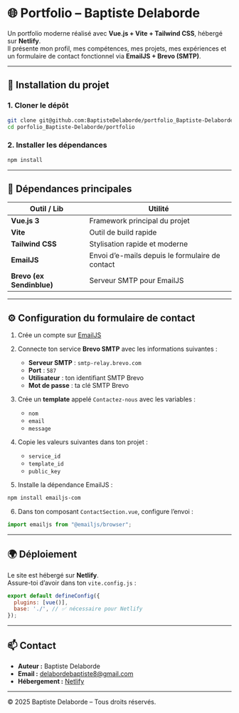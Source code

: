 # 🌐 Portfolio – Baptiste Delaborde

Un portfolio moderne réalisé avec **Vue.js + Vite + Tailwind CSS**, hébergé sur **Netlify**.  
Il présente mon profil, mes compétences, mes projets, mes expériences et un formulaire de contact fonctionnel via **EmailJS + Brevo (SMTP)**.

---

## 🚀 Installation du projet

### 1. Cloner le dépôt
```bash
git clone git@github.com:BaptisteDelaborde/portfolio_Baptiste-Delaborde.git
cd porfolio_Baptiste-Delaborde/portfolio
```

### 2. Installer les dépendances
```bash
npm install
```

---

## 🧩 Dépendances principales

| Outil / Lib | Utilité |
|--------------|----------|
| **Vue.js 3** | Framework principal du projet |
| **Vite** | Outil de build rapide |
| **Tailwind CSS** | Stylisation rapide et moderne |
| **EmailJS** | Envoi d’e-mails depuis le formulaire de contact |
| **Brevo (ex Sendinblue)** | Serveur SMTP pour EmailJS |

---

## ⚙️ Configuration du formulaire de contact

1. Crée un compte sur [EmailJS](https://www.emailjs.com/)
2. Connecte ton service **Brevo SMTP** avec les informations suivantes :
   - **Serveur SMTP** : `smtp-relay.brevo.com`
   - **Port** : `587`
   - **Utilisateur** : ton identifiant SMTP Brevo
   - **Mot de passe** : ta clé SMTP Brevo
3. Crée un **template** appelé `Contactez-nous` avec les variables :
   - `nom`
   - `email`
   - `message`
4. Copie les valeurs suivantes dans ton projet :
   - `service_id`
   - `template_id`
   - `public_key`

5. Installe la dépendance EmailJS :
```bash
npm install emailjs-com
```

6. Dans ton composant `ContactSection.vue`, configure l’envoi :
```javascript
import emailjs from "@emailjs/browser";
```

---

## 🌍 Déploiement

Le site est hébergé sur **Netlify**.  
Assure-toi d’avoir dans ton `vite.config.js` :
```javascript
export default defineConfig({
  plugins: [vue()],
  base: './', // ✅ nécessaire pour Netlify
});
```

---

## 📫 Contact

- **Auteur :** Baptiste Delaborde  
- **Email :** delabordebaptiste8@gmail.com  
- **Hébergement :** [Netlify](https://www.netlify.com/)

---

© 2025 Baptiste Delaborde – Tous droits réservés.
